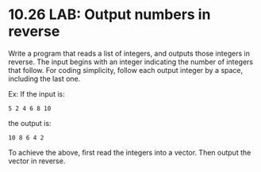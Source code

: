 # 10.26 LAB: Output numbers in reverse
Write a program that reads a list of integers, and outputs those integers in reverse. The input begins with an integer indicating the number of integers that follow. For coding simplicity, follow each output integer by a space, including the last one.

Ex: If the input is:

```
5 2 4 6 8 10
```
the output is:

```
10 8 6 4 2
```
To achieve the above, first read the integers into a vector. Then output the vector in reverse.